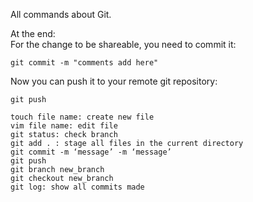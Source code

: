 All commands about Git.    


At the end:       
For the change to be shareable, you need to commit it:   
``` 
git commit -m "comments add here"
```
Now you can push it to your remote git repository:   
```
git push
```

```
touch file name: create new file   
vim file name: edit file   
git status: check branch   
git add . : stage all files in the current directory    
git commit -m ‘message’ -m ‘message’   
git push    
git branch new_branch   
git checkout new_branch   
git log: show all commits made    
```

